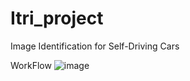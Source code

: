 # Itri_project
Image Identification for Self-Driving Cars

WorkFlow
![image](https://github.com/yuzle/Itri_project/blob/main/flowchart.jpg)
